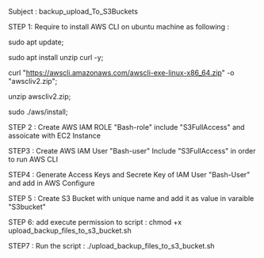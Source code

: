 Subject : backup_upload_To_S3Buckets

STEP 1:  Require to install AWS  CLI  on ubuntu machine as following :

sudo apt update;

sudo apt install unzip curl -y;

curl "https://awscli.amazonaws.com/awscli-exe-linux-x86_64.zip" -o "awscliv2.zip";

unzip awscliv2.zip;

sudo ./aws/install;

STEP 2 : Create AWS IAM ROLE "Bash-role"  include  "S3FullAccess" and assoicate with EC2 Instance

STEP3 :  Create AWS IAM User "Bash-user" Include  "S3FullAccess" in order to run AWS CLI 

STEP4 : Generate Access Keys and Secrete Key  of IAM User "Bash-User" and add in AWS Configure 

STEP 5 : Create S3 Bucket with unique name and add it as value in varaible "S3bucket" 

STEP 6:  add execute permission to script : chmod +x upload_backup_files_to_s3_bucket.sh

STEP7 : Run the script :  ./upload_backup_files_to_s3_bucket.sh
